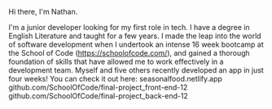 Hi there, I'm Nathan.

I'm a junior developer looking for my first role in tech. 
I have a degree in English Literature and taught for a few years. I made the leap into the world of software development when I undertook an intense 16 week bootcamp at the School of Code (https://schoolofcode.com/), and gained a thorough foundation of skills that have allowed me to work effectively in a development team. Myself and five others recently developed an app in just four weeks! You can check it out here: seasonalfood.netlify.app
github.com/SchoolOfCode/final-project_front-end-12
github.com/SchoolOfCode/final-project_back-end-12
